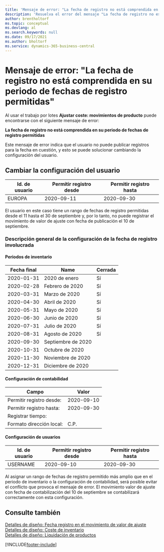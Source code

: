 ```yaml
---
title: 'Mensaje de error: "La fecha de registro no está comprendida en su periodo de fechas de registro permitidas"'
description: 'Resuelva el error del mensaje "La fecha de registro no está comprendida en su periodo de fechas de registro permitidas" al ejecutar el trabajo por lotes Ajustar coste: movimientos de producto.'
author: brentholtorf
ms.topic: conceptual
ms.devlang: al
ms.search.keywords: null
ms.date: 09/17/2021
ms.author: bholtorf
ms.service: dynamics-365-business-central
---
```


# <a name="error-message-posting-date-is-not-within-your-range-of-allowed-posting-dates"></a>Mensaje de error: "La fecha de registro no está comprendida en su periodo de fechas de registro permitidas"

Al usar el trabajo por lotes **Ajustar coste: movimientos de producto** puede encontrarse con el siguiente mensaje de error:

**La fecha de registro no está comprendida en su periodo de fechas de registro permitidas**

Este mensaje de error indica que el usuario no puede publicar registros para la fecha en cuestión, y esto se puede solucionar cambiando la configuración del usuario.

## <a name="change-the-user-setup"></a>Cambiar la configuración del usuario

|Id. de usuario  |Permitir registro desde  | Permitir registro hasta  |
|---------|---------|--------|
|EUROPA  |  2020-09-11      |2020-09-30      |

El usuario en este caso tiene un rango de fechas de registro permitidas desde el 11 hasta el 30 de septiembre y, por lo tanto, no puede registrar el movimiento de valor de ajuste con fecha de publicación el 10 de septiembre.  

### <a name="overview-of-the-posting-date-setup"></a>Descripción general de la configuración de la fecha de registro involucrada

#### <a name="inventory-periods"></a>Periodos de inventario

|Fecha final  |Name  |Cerrada  |
|---------|---------|---------|
|2020-01-31     |2020 de enero      |  Sí    |
|2020-02-28     |Febrero de 2020     |  Sí    |
|2020-03-31     |Marzo de 2020        |  Sí    |
|2020-04-30     |Abril de 2020        |  Sí    |
|2020-05-31     |Mayo de 2020        |  Sí    |
|2020-06-30     |Junio de 2020       |  Sí    |
|2020-07-31     |Julio de 2020        |   Sí   |
|2020-08-31     |Agosto de 2020     |   Sí   |
|2020-09-30     |Septiembre de 2020  |         |
|2020-10-31     |Octubre de 2020    |         |
|2020-11-30     |Noviembre de 2020   |         |
|2020-12-31     |Diciembre de 2020   |         |  

#### <a name="general-ledger-setup"></a>Configuración de contabilidad

|Campo|Valor|
|---------|---------|
|Permitir registro desde:  |  2020-09-10      |
|Permitir registro hasta:    |  2020-09-30      |
|Registrar tiempo:       |         |
|Formato dirección local:|   C.P.      |  

#### <a name="user-setup"></a>Configuración de usuarios

|Id. de usuario  |Permitir registro desde  | Permitir registro hasta  |
|---------|---------|--------|
|USERNAME |  2020-09-10      |2020-09-30      |

Al asignar un rango de fechas de registro permitido más amplio que en el periodo de inventario o la configuración de contabilidad, será posible evitar el conflicto que provoca el mensaje de error. El movimiento valor de ajuste con fecha de contabilización del 10 de septiembre se contabilizará correctamente con esta configuración.
  
## <a name="see-also"></a>Consulte también

[Detalles de diseño: Fecha registro en el movimiento de valor de ajuste](design-details-inventory-adjustment-value-entry-posting-date.md)  
[Detalles de diseño: Coste de inventario](design-details-inventory-costing.md)  
[Detalles de diseño: Liquidación de productos](design-details-item-application.md)  

[!INCLUDE[footer-include](includes/footer-banner.md)]
